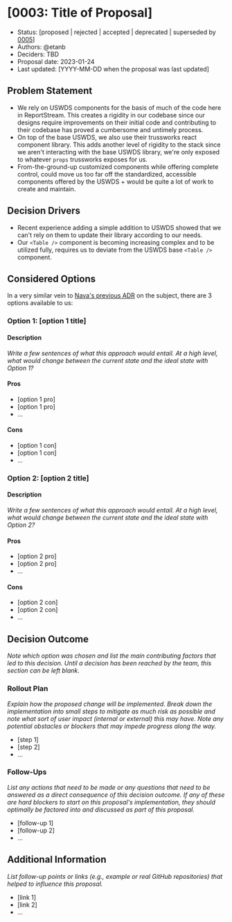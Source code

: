 # [0003: Title of Proposal]

* Status: [proposed | rejected | accepted | deprecated | superseded by [0005](0005-example.md)]
* Authors: @etanb
* Deciders: TBD
* Proposal date: 2023-01-24
* Last updated: [YYYY-MM-DD when the proposal was last updated]

## Problem Statement

- We rely on USWDS components for the basis of much of the code here in ReportStream. This creates a rigidity in our codebase since our designs require improvements on their initial code and contributing to their codebase has proved a cumbersome and untimely process.
- On top of the base USWDS, we also use their trussworks react component library. This adds another level of rigidity to the stack since we aren't interacting with the base USWDS library, we're only exposed to whatever `props` trussworks exposes for us.
- From-the-ground-up customized components while offering complete control, could move us too far off the standardized, accessible components offered by the USWDS + would be quite a lot of work to create and maintain.

## Decision Drivers

- Recent experience adding a simple addition to USWDS showed that we can't rely on them to update their library according to our needs.
- Our `<Table />` component is becoming increasing complex and to be utilized fully, requires us to deviate from the USWDS base `<Table />` component.

## Considered Options

In a very similar vein to [Nava's previous ADR](https://github.com/navapbc/template-application-nextjs/blob/0f58517add316235e7c187bd00a820e91d4221c9/docs/decisions/app/0004-uswds-in-react.md) on the subject, there are 3 options available to us:

### Option 1: [option 1 title]

#### Description

_Write a few sentences of what this approach would entail.  At a high level, what would change between the current state and the ideal state with Option 1?_

#### Pros

- [option 1 pro]
- [option 1 pro]
- ...

#### Cons
- [option 1 con]
- [option 1 con]
- ...

### Option 2: [option 2 title]

#### Description

_Write a few sentences of what this approach would entail.  At a high level, what would change between the current state and the ideal state with Option 2?_

#### Pros

- [option 2 pro]
- [option 2 pro]
- ...

#### Cons
- [option 2 con]
- [option 2 con]
- ...

## Decision Outcome

_Note which option was chosen and list the main contributing factors that led to this decision.  Until a decision has been reached by the team, this section can be left blank._

### Rollout Plan

_Explain how the proposed change will be implemented.  Break down the implementation into small steps to mitigate as much risk as possible and note what sort of user impact (internal or external) this may have. Note any potential obstacles or blockers that may impede progress along the way._

- [step 1]
- [step 2]
- ...

### Follow-Ups

_List any actions that need to be made or any questions that need to be answered as a direct consequence of this decision outcome. If any of these are hard blockers to start on this proposal's implementation, they should optimally be factored into and discussed as part of this proposal._

- [follow-up 1]
- [follow-up 2]
- ...

## Additional Information

_List follow-up points or links (e.g., example or real GitHub repositories) that helped to influence this proposal._  

- [link 1]
- [link 2]
- ...